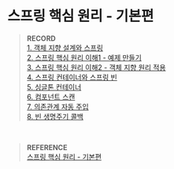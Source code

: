 # 스프링 핵심 원리 - 기본편

> **RECORD** <br>
[1. 객체 지향 설계와 스프링](https://fantastic-asteroid-b25.notion.site/1-24-01-10-0e2b835188364109b2be353aaf7bb3a1?pvs=4)<br>
[2. 스프링 핵심 원리 이해1 - 예제 만들기](https://fantastic-asteroid-b25.notion.site/2-1-24-01-15-0e80cba342d746119a79ae9f58b15cfb?pvs=4)<br>
[3. 스프링 핵심 원리 이해2 - 객체 지향 원리 적용](https://fantastic-asteroid-b25.notion.site/3-2-24-01-22-5f706d17a5d64687930b9765152b5661?pvs=4)<br>
[4. 스프링 컨테이너와 스프링 빈](https://fantastic-asteroid-b25.notion.site/4-24-01-22-fe6894e2aa794ef99c1b769491a891d1?pvs=4)<br>
[5. 싱글톤 컨테이너](https://fantastic-asteroid-b25.notion.site/5-24-02-08-ce620f56eb4a43d68726c5b337fb7e87?pvs=4)<br>
[6. 컴포넌트 스캔](https://fantastic-asteroid-b25.notion.site/6-24-02-19-e186901825f141d78cdb65fd9e4be62d?pvs=4)<br>
[7. 의존관계 자동 주입](https://fantastic-asteroid-b25.notion.site/7-24-02-20-60a6f31bd8144d6cb0a02e3926d3507a?pvs=4)<br>
[8. 빈 생명주기 콜백](https://fantastic-asteroid-b25.notion.site/8-24-03-20-8d7e2850b00645e7852c93041ce4f981?pvs=4)<br>

<br>

> **REFERENCE** <br>
[스프링 핵심 원리 - 기본편](https://www.inflearn.com/course/%EC%8A%A4%ED%94%84%EB%A7%81-%ED%95%B5%EC%8B%AC-%EC%9B%90%EB%A6%AC-%EA%B8%B0%EB%B3%B8%ED%8E%B8/dashboard)
